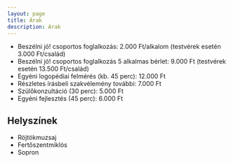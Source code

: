 ```yaml
---
layout: page
title: Árak
description: Árak
---
```

- Beszélni jó! csoportos foglalkozás: 2.000 Ft/alkalom (testvérek esetén 3.000 Ft/család)
- Beszélni jó! csoportos foglalkozás 5 alkalmas bérlet: 9.000 Ft (testvérek esetén 13.500 Ft/család)
- Egyéni logopédiai felmérés (kb. 45 perc): 12.000 Ft
- Részletes írásbeli szakvélemény további: 7.000 Ft
- Szülőkonzultáció (30 perc): 5.000 Ft
- Egyéni fejlesztés (45 perc): 6.000 Ft

## Helyszínek
* Röjtökmuzsaj
* Fertőszentmiklós
* Sopron